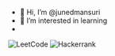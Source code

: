 - 👋 Hi, I’m @junedmansuri
- 👀 I’m interested in learning
- 
![LeetCode](https://img.shields.io/badge/LeetCode-000000?style=for-the-badge&logo=LeetCode&logoColor=#d16c06)
![Hackerrank](https://img.shields.io/badge/-Hackerrank-2EC866?style=for-the-badge&logo=HackerRank&logoColor=white)
<img scr="https://miro.medium.com/max/792/1*lJ32Bl-lHWmNMUSiSq17gQ.png">

<!---
junedmansuri/junedmansuri is a ✨ special ✨ repository because its `README.md` (this file) appears on your GitHub profile.
You can click the Preview link to take a look at your changes.
--->
